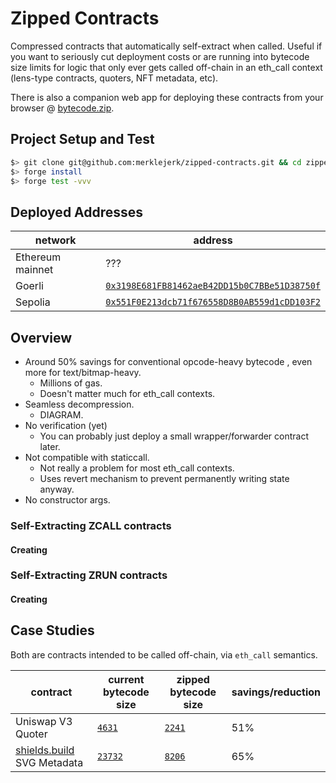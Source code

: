 # Zipped Contracts

Compressed contracts that automatically self-extract when called. Useful if you want to seriously cut deployment costs or are running into bytecode size limits for logic that only ever gets called off-chain in an eth_call context (lens-type contracts, quoters, NFT metadata, etc).

There is also a companion web app for deploying these contracts from your browser @ [bytecode.zip](https://bytecode.zip).

## Project Setup and Test

```bash
$> git clone git@github.com:merklejerk/zipped-contracts.git && cd zipped-contracts
$> forge install
$> forge test -vvv
```

## Deployed Addresses
| network | address |
|---------|---------|
| Ethereum mainnet | ??? |
| Goerli           | [`0x3198E681FB81462aeB42DD15b0C7BBe51D38750f`](https://etherscan.io/address/0x3198E681FB81462aeB42DD15b0C7BBe51D38750f) |
| Sepolia          | [`0x551F0E213dcb71f676558D8B0AB559d1cDD103F2`](https://etherscan.io/address/0x551F0E213dcb71f676558D8B0AB559d1cDD103F2) |

## Overview

- Around 50% savings for conventional opcode-heavy bytecode , even more for text/bitmap-heavy.
    - Millions of gas.
    - Doesn't matter much for eth_call contexts.
- Seamless decompression.
    - DIAGRAM.
- No verification (yet)
    - You can probably just deploy a small wrapper/forwarder contract later.
- Not compatible with staticcall.
    - Not really a problem for most eth_call contexts.
    - Uses revert mechanism to prevent permanently writing state anyway.
- No constructor args.

### Self-Extracting ZCALL contracts

#### Creating

### Self-Extracting ZRUN contracts

#### Creating

## Case Studies
Both are contracts intended to be called off-chain, via `eth_call` semantics.

| contract | current bytecode size | zipped bytecode size | savings/reduction |
|----------|-----------------------|----------------------|--------------------|
| Uniswap V3 Quoter          | [`4631`](https://goerli.etherscan.io/address/0xb27308f9F90D607463bb33eA1BeBb41C27CE5AB6) | [`2241`](https://goerli.etherscan.io/address/0x23206a7794369b2bf5e5c57d62566710b459776b) | 51% |
| [shields.build](https://shields.build) SVG Metadata | [`23732`](https://etherscan.io/address/0xfaDb4b43671Aa379D443Ffc4ec98d2aF2808eBe5) | [`8206`](https://goerli.etherscan.io/address/0xba04a9229af8ba43d9b4b23d9948c18a7fcc0083) | 65% |




